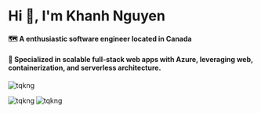 <h1 align="left">Hi 👋, I'm Khanh Nguyen</h1>
<h4 align="left"> 🗺️ A enthusiastic software engineer located in Canada</h4>

<h4 align="left"> 🎯 Specialized in scalable full-stack web apps with Azure, leveraging web, containerization, and serverless architecture.</h4>

<p align="left"><img  src="https://github-profile-trophy.vercel.app/?username=tqkng&title=Multilanguage,Commit,Repositories,Experience,PullRequest" alt="tqkng" /></p>
<p><img align="left" src="https://github-readme-stats.vercel.app/api/top-langs?username=tqkng&show_icons=true&locale=en&layout=compact" alt="tqkng" /></p>


<p><img align="center" src="https://github-readme-streak-stats.herokuapp.com/?user=tqkng&" alt="tqkng" /></p>






